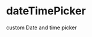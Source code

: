 # dateTimePicker
custom Date and time picker

<script>
    $("#datepickerInput1").customDateTimePicker({
     "showTime": false
    });
</script>
